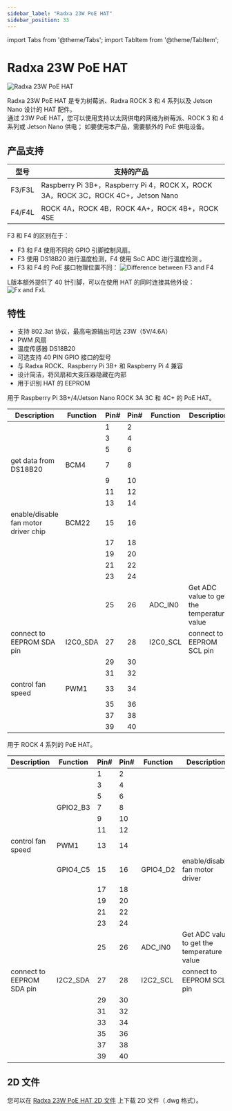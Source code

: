 ```yaml
---
sidebar_label: "Radxa 23W PoE HAT"
sidebar_position: 33
---
```


import Tabs from '@theme/Tabs';
import TabItem from '@theme/TabItem';

# Radxa 23W PoE HAT

![Radxa 23W PoE HAT](/img/accessories/poe-hat/23w-poe.webp)

Radxa 23W PoE HAT 是专为树莓派、Radxa ROCK 3 和 4 系列以及 Jetson Nano 设计的 HAT 配件。  
通过 23W PoE HAT，您可以使用支持以太网供电的网络为树莓派、ROCK 3 和 4 系列或 Jetson Nano 供电；
如要使用本产品，需要额外的 PoE 供电设备。

<Tabs>
<TabItem value="specs" label="硬件介绍">

## 产品支持

|  型号  | 支持的产品                                                                        |
| :----: | --------------------------------------------------------------------------------- |
| F3/F3L | Raspberry Pi 3B+，Raspberry Pi 4，ROCK X，ROCK 3A，ROCK 3C，ROCK 4C+，Jetson Nano |
| F4/F4L | ROCK 4A，ROCK 4B，ROCK 4A+，ROCK 4B+，ROCK 4SE                                    |

F3 和 F4 的区别在于：

- F3 和 F4 使用不同的 GPIO 引脚控制风扇。
- F3 使用 DS18B20 进行温度检测，F4 使用 SoC ADC 进行温度检测 。
- F3 和 F4 的 PoE 接口物理位置不同：
  ![Difference between F3 and F4](/img/accessories/poe-hat/23w-poe-f3f4.webp)

L版本额外提供了 40 针引脚，可以在使用 HAT 的同时连接其他外设：  
![Fx and FxL](/img/accessories/poe-hat/23w-poe-l.webp)

## 特性

- 支持 802.3at 协议，最高电源输出可达 23W（5V/4.6A）
- PWM 风扇
- 温度传感器 DS18B20
- 可选支持 40 PIN GPIO 接口的型号
- 与 Radxa ROCK、Raspberry Pi 3B+ 和 Raspberry Pi 4 兼容
- 设计简洁，将风扇和大变压器隐藏在内部
- 用于识别 HAT 的 EEPROM

</TabItem>

<TabItem value="hardware" label="Hareware Information">
<Tabs>
<TabItem value="f3" label="F3/F3L Pinout">

用于 Raspberry Pi 3B+/4/Jetson Nano ROCK 3A 3C 和 4C+ 的 PoE HAT。

<div className='gpio_style'>

| Description                          | Function | Pin# | Pin# | Function | Description                                |
| ------------------------------------ | -------- | ---- | ---- | -------- | ------------------------------------------ |
|                                      |          | 1    | 2    |          |                                            |
|                                      |          | 3    | 4    |          |                                            |
|                                      |          | 5    | 6    |          |                                            |
| get data from DS18B20                | BCM4     | 7    | 8    |          |                                            |
|                                      |          | 9    | 10   |          |                                            |
|                                      |          | 11   | 12   |          |                                            |
|                                      |          | 13   | 14   |          |                                            |
| enable/disable fan motor driver chip | BCM22    | 15   | 16   |          |                                            |
|                                      |          | 17   | 18   |          |                                            |
|                                      |          | 19   | 20   |          |                                            |
|                                      |          | 21   | 22   |          |                                            |
|                                      |          | 23   | 24   |          |                                            |
|                                      |          | 25   | 26   | ADC_IN0  | Get ADC value to get the temperature value |
| connect to EEPROM SDA pin            | I2C0_SDA | 27   | 28   | I2C0_SCL | connect to EEPROM SCL pin                  |
|                                      |          | 29   | 30   |          |                                            |
|                                      |          | 31   | 32   |          |                                            |
| control fan speed                    | PWM1     | 33   | 34   |          |                                            |
|                                      |          | 35   | 36   |          |                                            |
|                                      |          | 37   | 38   |          |                                            |
|                                      |          | 39   | 40   |          |                                            |

</div>

</TabItem>

<TabItem value="f4" label="F4/F4L Pinout">

用于 ROCK 4 系列的 PoE HAT。

<div className='gpio_style'>

| Description               | Function | Pin# | Pin# | Function | Description                                |
| ------------------------- | -------- | ---- | ---- | -------- | ------------------------------------------ |
|                           |          | 1    | 2    |          |                                            |
|                           |          | 3    | 4    |          |                                            |
|                           |          | 5    | 6    |          |                                            |
|                           | GPIO2_B3 | 7    | 8    |          |                                            |
|                           |          | 9    | 10   |          |                                            |
|                           |          | 11   | 12   |          |                                            |
| control fan speed         | PWM1     | 13   | 14   |          |                                            |
|                           | GPIO4_C5 | 15   | 16   | GPIO4_D2 | enable/disable fan motor driver            |
|                           |          | 17   | 18   |          |                                            |
|                           |          | 19   | 20   |          |                                            |
|                           |          | 21   | 22   |          |                                            |
|                           |          | 23   | 24   |          |                                            |
|                           |          | 25   | 26   | ADC_IN0  | Get ADC value to get the temperature value |
| connect to EEPROM SDA pin | I2C2_SDA | 27   | 28   | I2C2_SCL | connect to EEPROM SCL pin                  |
|                           |          | 29   | 30   |          |                                            |
|                           |          | 31   | 32   |          |                                            |
|                           |          | 33   | 34   |          |                                            |
|                           |          | 35   | 36   |          |                                            |
|                           |          | 37   | 38   |          |                                            |
|                           |          | 39   | 40   |          |                                            |

</div>

</TabItem>
</Tabs>

## 2D 文件

您可以在 [Radxa 23W PoE HAT 2D 文件](https://dl.radxa.com/accessories/poe-hat/rockpi_poe_hat_V1.2_20190521.dwg) 上下载 2D 文件（.dwg 格式）。

</TabItem>
</Tabs>
